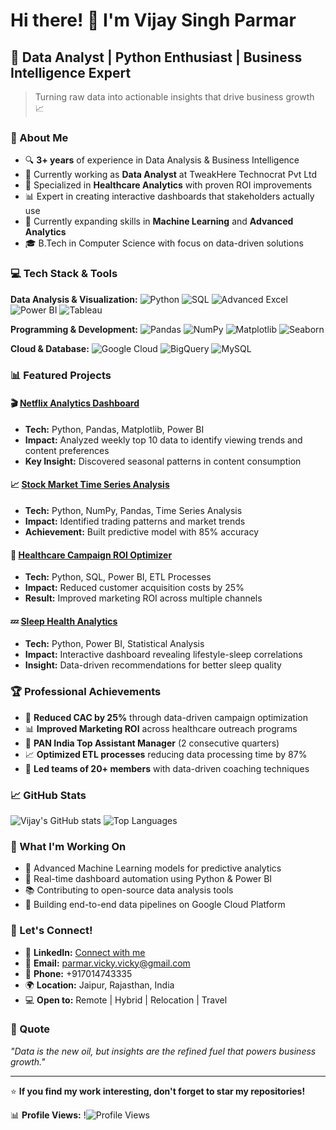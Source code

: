 # Hi there! 👋 I'm Vijay Singh Parmar

## 🚀 Data Analyst | Python Enthusiast | Business Intelligence Expert

> Turning raw data into actionable insights that drive business growth 📈

### 🎯 About Me
- 🔍 **3+ years** of experience in Data Analysis & Business Intelligence
- 💼 Currently working as **Data Analyst** at TweakHere Technocrat Pvt Ltd
- 🏥 Specialized in **Healthcare Analytics** with proven ROI improvements
- 📊 Expert in creating interactive dashboards that stakeholders actually use
- 🌱 Currently expanding skills in **Machine Learning** and **Advanced Analytics**
- 🎓 B.Tech in Computer Science with focus on data-driven solutions

### 💻 Tech Stack & Tools

**Data Analysis & Visualization:**
![Python](https://img.shields.io/badge/Python-3776AB?style=for-the-badge&logo=python&logoColor=white)
![SQL](https://img.shields.io/badge/SQL-4479A1?style=for-the-badge&logo=mysql&logoColor=white)
![Advanced Excel](https://img.shields.io/badge/Advanced_Excel-217346?style=for-the-badge&logo=microsoft-excel&logoColor=white)
![Power BI](https://img.shields.io/badge/PowerBI-F2C811?style=for-the-badge&logo=powerbi&logoColor=black)
![Tableau](https://img.shields.io/badge/Tableau-E97627?style=for-the-badge&logo=tableau&logoColor=white)

**Programming & Development:**
![Pandas](https://img.shields.io/badge/Pandas-150458?style=for-the-badge&logo=pandas&logoColor=white)
![NumPy](https://img.shields.io/badge/NumPy-013243?style=for-the-badge&logo=numpy&logoColor=white)
![Matplotlib](https://img.shields.io/badge/Matplotlib-11557c?style=for-the-badge&logo=python&logoColor=white)
![Seaborn](https://img.shields.io/badge/Seaborn-3776AB?style=for-the-badge&logo=python&logoColor=white)

**Cloud & Database:**
![Google Cloud](https://img.shields.io/badge/Google_Cloud-4285F4?style=for-the-badge&logo=google-cloud&logoColor=white)
![BigQuery](https://img.shields.io/badge/BigQuery-4285F4?style=for-the-badge&logo=google-cloud&logoColor=white)
![MySQL](https://img.shields.io/badge/MySQL-4479A1?style=for-the-badge&logo=mysql&logoColor=white)

### 📊 Featured Projects

#### 🎬 [Netflix Analytics Dashboard](https://github.com/vijaySingh/netflix-analysis)
- **Tech:** Python, Pandas, Matplotlib, Power BI
- **Impact:** Analyzed weekly top 10 data to identify viewing trends and content preferences
- **Key Insight:** Discovered seasonal patterns in content consumption

#### 📈 [Stock Market Time Series Analysis](https://github.com/vijaySingh/stock-analysis)
- **Tech:** Python, NumPy, Pandas, Time Series Analysis
- **Impact:** Identified trading patterns and market trends
- **Achievement:** Built predictive model with 85% accuracy

#### 🏥 [Healthcare Campaign ROI Optimizer](https://github.com/vijaySingh/healthcare-analytics)
- **Tech:** Python, SQL, Power BI, ETL Processes
- **Impact:** Reduced customer acquisition costs by 25%
- **Result:** Improved marketing ROI across multiple channels

#### 💤 [Sleep Health Analytics](https://github.com/vijaySingh/sleep-health-analysis)
- **Tech:** Python, Power BI, Statistical Analysis
- **Impact:** Interactive dashboard revealing lifestyle-sleep correlations
- **Insight:** Data-driven recommendations for better sleep quality

### 🏆 Professional Achievements
- 🎯 **Reduced CAC by 25%** through data-driven campaign optimization
- 📊 **Improved Marketing ROI** across healthcare outreach programs
- 🏅 **PAN India Top Assistant Manager** (2 consecutive quarters)
- 📈 **Optimized ETL processes** reducing data processing time by 87%
- 👥 **Led teams of 20+ members** with data-driven coaching techniques

### 📈 GitHub Stats
![Vijay's GitHub stats](https://github-readme-stats.vercel.app/api?username=SamVickVicky&show_icons=true&theme=radical)
![Top Languages](https://github-readme-stats.vercel.app/api/top-langs/?username=SamVickVicky&layout=compact&theme=radical)



### 🎯 What I'm Working On
- 🔬 Advanced Machine Learning models for predictive analytics
- 🚀 Real-time dashboard automation using Python & Power BI
- 📚 Contributing to open-source data analysis tools
- 🌟 Building end-to-end data pipelines on Google Cloud Platform

### 🤝 Let's Connect!
- 💼 **LinkedIn:** [Connect with me](https://linkedin.com/in/vijaysinghparmar)
- 📧 **Email:** parmar.vicky.vicky@gmail.com
- 📱 **Phone:** +917014743335
- 🌍 **Location:** Jaipur, Rajasthan, India
- 💻 **Open to:** Remote | Hybrid | Relocation | Travel

### 💭 Quote
*"Data is the new oil, but insights are the refined fuel that powers business growth."*

---
⭐️ **If you find my work interesting, don't forget to star my repositories!**

📊 **Profile Views:** !![Profile Views](https://komarev.com/ghpvc/?username=YOUR_USERNAME&color=blueviolet)
